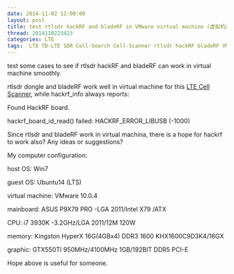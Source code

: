 ```yaml
---
date: 2014-11-02 12:00:00
layout: post
title: test rtlsdr hackRF and bladeRF in VMware virtual machine (虚拟机内使用软件无线电)
thread: 2014110223423
categories: LTE
tags:  LTE TD-LTE SDR Cell-Search Cell-Scanner rtlsdr hackRF bladeRF VMware Virtual-Machine
---
```


test some cases to see if rtlsdr hackRF and bladeRF can work in virtual machine smoothly.

rtlsdr dongle and bladeRF work well in virtual machine for this [LTE Cell Scanner](https://github.com/JiaoXianjun/LTE-Cell-Scanner), 
while hackrf_info always reports:

Found HackRF board.

hackrf_board_id_read() failed: HACKRF_ERROR_LIBUSB (-1000)

Since rtlsdr and bladeRF work in virtual machina, there is a hope for hackrf to work also? Any ideas or suggestions?

My computer configuration:

host OS: Win7

guest OS: Ubuntu14 (LTS)

virtual machine: VMware 10.0.4

mainboard: ASUS P9X79 PRO -LGA 2011/Intel X79 /ATX

CPU: i7 3930K -3.2GHz/LGA 2011/12M 120W

memory: Kingston HyperX 16G(4GBx4) DDR3 1600 KHX1600C9D3K4/16GX

graphic: GTX550TI 950MHz/4100MHz 1GB/192BIT DDR5 PCI-E

Hope above is useful for someone.
